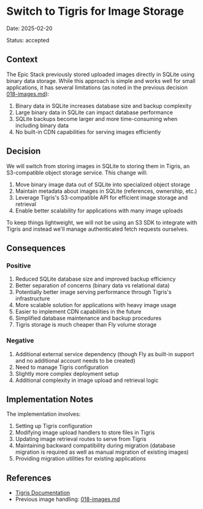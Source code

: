 # Switch to Tigris for Image Storage

Date: 2025-02-20

Status: accepted

## Context

The Epic Stack previously stored uploaded images directly in SQLite using binary
data storage. While this approach is simple and works well for small
applications, it has several limitations (as noted in the previous decision
[018-images.md](docs/decisions/018-images.md)):

1. Binary data in SQLite increases database size and backup complexity
2. Large binary data in SQLite can impact database performance
3. SQLite backups become larger and more time-consuming when including binary
   data
4. No built-in CDN capabilities for serving images efficiently

## Decision

We will switch from storing images in SQLite to storing them in Tigris, an
S3-compatible object storage service. This change will:

1. Move binary image data out of SQLite into specialized object storage
2. Maintain metadata about images in SQLite (references, ownership, etc.)
3. Leverage Tigris's S3-compatible API for efficient image storage and retrieval
4. Enable better scalability for applications with many image uploads

To keep things lightweight, we will not be using an S3 SDK to integrate with
Tigris and instead we'll manage authenticated fetch requests ourselves.

## Consequences

### Positive

1. Reduced SQLite database size and improved backup efficiency
2. Better separation of concerns (binary data vs relational data)
3. Potentially better image serving performance through Tigris's infrastructure
4. More scalable solution for applications with heavy image usage
5. Easier to implement CDN capabilities in the future
6. Simplified database maintenance and backup procedures
7. Tigris storage is much cheaper than Fly volume storage

### Negative

1. Additional external service dependency (though Fly as built-in support and no
   additional account needs to be created)
2. Need to manage Tigris configuration
3. Slightly more complex deployment setup
4. Additional complexity in image upload and retrieval logic

## Implementation Notes

The implementation involves:

1. Setting up Tigris configuration
2. Modifying image upload handlers to store files in Tigris
3. Updating image retrieval routes to serve from Tigris
4. Maintaining backward compatibility during migration (database migration is
   required as well as manual migration of existing images)
5. Providing migration utilities for existing applications

## References

- [Tigris Documentation](https://www.tigrisdata.com/docs)
- Previous image handling: [018-images.md](docs/decisions/018-images.md)
